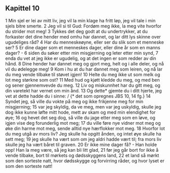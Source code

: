 ## Kapittel 10

1 Min sjel er lei av mitt liv, jeg vil la min klage ha fritt løp, jeg vil tale i min sjels bitre smerte.
2 Jeg vil si til Gud: Fordøm meg ikke, la meg vite hvorfor du strider mot meg!
3 Tykkes det deg godt at du undertrykker, at du forkaster det dine hender med omhu har dannet, og lar ditt lys skinne over ugudeliges råd?
4 Har du menneskeøyne, eller ser du slik som et menneske ser?
5 Er dine dager som et menneskes dager, eller dine år som en manns dager? -
6 siden du søker etter min misgjerning og leter etter min synd,
7 enda du vet at jeg ikke er ugudelig, og at det ingen er som redder av din hånd.
8 Dine hender har dannet meg og gjort meg, helt og i alle deler, og nå vil du ødelegge meg!
9 Kom i hu at du har dannet meg som leiren, og nå lar du meg vende tilbake til støvet igjen!
10 Helte du meg ikke ut som melk og lot meg størkne som ost?
11 Med hud og kjøtt kledde du meg, og med ben og sener gjennemvevde du meg.
12 Liv og miskunnhet har du gitt meg, og din varetekt har vernet om min ånd.
13 Og dette* gjemte du i ditt hjerte, jeg vet at dette hadde du i sinne: / {* det som opregnes JBS 10, 14 fg.}
14 Syndet jeg, så ville du vokte på meg og ikke frikjenne meg for min misgjerning;
15 var jeg skyldig, da ve meg, men var jeg uskyldig, skulle jeg dog ikke kunne løfte mitt hode, mett av skam og med min elendighet for øye;
16 og hevet det seg dog, så ville du jage etter meg som en løve, og igjen vise deg forunderlig mot meg;
17 du ville føre nye vidner mot meg og øke din harme mot meg, sende alltid nye hærflokker mot meg.
18 Hvorfor lot du meg utgå av mors liv? Jeg skulle ha opgitt ånden, og intet øye skulle ha sett meg;
19 jeg skulle ha vært som om jeg aldri hadde vært til; fra mors liv skulle jeg ha vært båret til graven.
20 Er ikke mine dager få? - Han holde opp! Han la meg være, så jeg kan bli litt glad,
21 før jeg går bort for ikke å vende tilbake, bort til mørkets og dødsskyggens land,
22 et land så mørkt som den sorteste natt, hvor dødsskygge og forvirring råder, og hvor lyset er som den sorteste natt!
